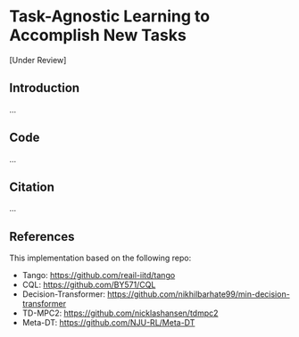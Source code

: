 # Task-Agnostic Learning to Accomplish New Tasks 
[Under Review]

## Introduction
...

<!--
- This project is a **PyTorch** implementation of the paper <a href="https://arxiv.org/abs/2209.04100" target="_blank">Task-Agnostic Learning to Accomplish New Tasks</a>.
- For more information, please visit our <a href="https://Xianqi-Zhang.github.io/Learn_From_Task-Agnostic" target="_blank">project page</a>.
-->


## Code
...


## Citation
...


## References

This implementation based on the following repo:
- Tango: https://github.com/reail-iitd/tango
- CQL: https://github.com/BY571/CQL
- Decision-Transformer: https://github.com/nikhilbarhate99/min-decision-transformer
- TD-MPC2: https://github.com/nicklashansen/tdmpc2
- Meta-DT: https://github.com/NJU-RL/Meta-DT
